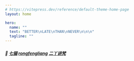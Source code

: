 ```yaml
---
# https://vitepress.dev/reference/default-theme-home-page
layout: home

hero:
  name: ""
  text: "BETTER\nLATE\nTHAN\nNEVER\n\n\n"
  tagline: ""
---
```


### 
##### 🔗 [七猫](https://tech.qimao.com/) [rongfengliang](https://www.cnblogs.com/rongfengliang) [二丫讲梵](https://wiki.eryajf.net/)

